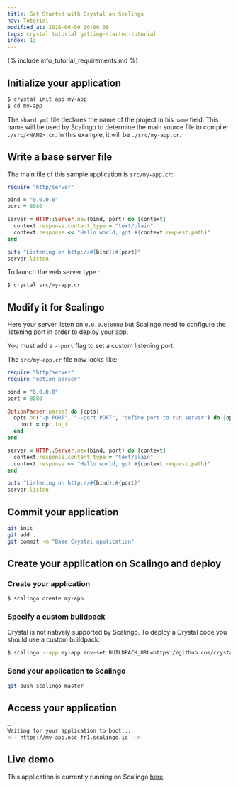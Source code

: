 ```yaml
---
title: Get Started with Crystal on Scalingo
nav: Tutorial
modified_at: 2016-06-09 00:00:00
tags: crystal tutorial getting-started-tutorial
index: 13
---
```


{% include info_tutorial_requirements.md %}

## Initialize your application

```bash
$ crystal init app my-app
$ cd my-app
```

The `shard.yml` file declares the name of the project in his `name` field. This name will be used by
Scalingo to determine the main source file to compile: `./src/<NAME>.cr`. In this example, it will be
`./src/my-app.cr`.


## Write a base server file

The main file of this sample application is `src/my-app.cr`:

```ruby
require "http/server"

bind = "0.0.0.0"
port = 8080

server = HTTP::Server.new(bind, port) do |context|
  context.response.content_type = "text/plain"
  context.response << "Hello world, got #{context.request.path}"
end

puts "Listening on http://#{bind}:#{port}"
server.listen
```

To launch the web server type :

```bash
$ crystal src/my-app.cr
```

## Modify it for Scalingo

Here your server listen on `0.0.0.0:8080` but Scalingo need to configure the listening port in order
to deploy your app.

You must add a `--port` flag to set a custom listening port.

The `src/my-app.cr` file now looks like:

```ruby
require "http/server"
require "option_parser"

bind = "0.0.0.0"
port = 8080

OptionParser.parse! do |opts|
  opts.on("-p PORT", "--port PORT", "define port to run server") do |opt|
    port = opt.to_i
  end
end

server = HTTP::Server.new(bind, port) do |context|
  context.response.content_type = "text/plain"
  context.response << "Hello world, got #{context.request.path}"
end

puts "Listening on http://#{bind}:#{port}"
server.listen
```

## Commit your application

```bash
git init
git add .
git commit -m "Base Crystal application"
```

## Create your application on Scalingo and deploy

### Create your application

```bash
$ scalingo create my-app
```

### Specify a custom buildpack

Crystal is not natively supported by Scalingo. To deploy a Crystal code you should use a custom
buildpack.

```bash
$ scalingo --app my-app env-set BUILDPACK_URL=https://github.com/crystal-lang/heroku-buildpack-crystal.git
```

### Send your application to Scalingo
```bash
git push scalingo master
```

## Access your application

```bash
…
Waiting for your application to boot...
<-- https://my-app.osc-fr1.scalingo.io -->
```


## Live demo

This application is currently running on Scalingo [here](http://sample-crystal.scalingo.io/).
